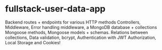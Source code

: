 # fullstack-user-data-app
Backend routes + endpoints for various HTTP methods Controllers, Middleware, Error handling middleware, a MongoDB database + collections Mongoose methods, Mongoose models + schemas. Relations between collections, Data validation, bcrypt, Authentication with JWT Authorization, Local Storage and Cookies!
